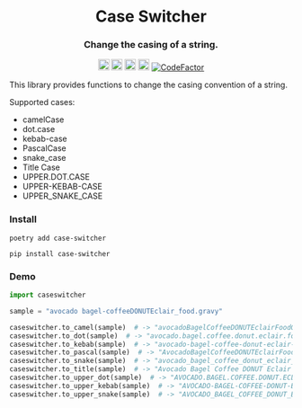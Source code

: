 <div align=center>
<!-- Title: -->
  <h1>Case Switcher</h1>
  <h3>Change the casing of a string.</h3>
<!-- Labels: -->
  <!-- First row: -->
  <img src="https://img.shields.io/badge/License-AGPL%20v3-blue.svg"
   height="20"
   alt="License: AGPL v3">
  <img src="https://img.shields.io/badge/code%20style-black-000000.svg"
   height="20"
   alt="Code style: black">
  <img src="https://img.shields.io/pypi/v/case-switcher.svg"
   height="20"
   alt="PyPI version">
  <img src="https://img.shields.io/badge/coverage-100%25-success"
   height="20"
   alt="Code Coverage">
  <a href="https://www.codefactor.io/repository/github/matthew-burkard/case-switcher">
    <img
     src="https://www.codefactor.io/repository/github/matthew-burkard/case-switcher/badge"
     alt="CodeFactor" />
  </a>
</div>

This library provides functions to change the casing convention of a string.

Supported cases:

- camelCase
- dot.case
- kebab-case
- PascalCase
- snake_case
- Title Case
- UPPER.DOT.CASE
- UPPER-KEBAB-CASE
- UPPER_SNAKE_CASE

### Install

```shell
poetry add case-switcher
```

```shell
pip install case-switcher
```

### Demo

```python
import caseswitcher

sample = "avocado bagel-coffeeDONUTEclair_food.gravy"

caseswitcher.to_camel(sample)  # -> "avocadoBagelCoffeeDONUTEclairFoodGravy"
caseswitcher.to_dot(sample)  # -> "avocado.bagel.coffee.donut.eclair.food.gravy"
caseswitcher.to_kebab(sample)  # -> "avocado-bagel-coffee-donut-eclair-food-gravy"
caseswitcher.to_pascal(sample)  # -> "AvocadoBagelCoffeeDONUTEclairFoodGravy"
caseswitcher.to_snake(sample)  # -> "avocado_bagel_coffee_donut_eclair_food_gravy"
caseswitcher.to_title(sample)  # -> "Avocado Bagel Coffee DONUT Eclair Food Gravy"
caseswitcher.to_upper_dot(sample)  # -> "AVOCADO.BAGEL.COFFEE.DONUT.ECLAIR.FOOD.GRAVY"
caseswitcher.to_upper_kebab(sample)  # -> "AVOCADO-BAGEL-COFFEE-DONUT-ECLAIR-FOOD-GRAVY"
caseswitcher.to_upper_snake(sample)  # -> "AVOCADO_BAGEL_COFFEE_DONUT_ECLAIR_FOOD_GRAVY"
```
